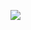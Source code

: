 ![](https://upload.wikimedia.org/wikipedia/commons/thumb/f/f0/Singlepeaked1.jpg/450px-Singlepeaked1.jpg)